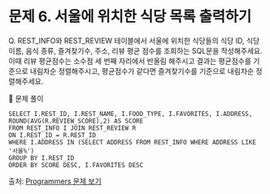 # 문제 6. 서울에 위치한 식당 목록 출력하기

Q. REST_INFO와 REST_REVIEW 테이블에서 서울에 위치한 식당들의 식당 ID, 식당 이름, 음식 종류, 즐겨찾기수, 주소, 리뷰 평균 점수를 조회하는 SQL문을 작성해주세요. <BR>
이때 리뷰 평균점수는 소수점 세 번째 자리에서 반올림 해주시고 결과는 평균점수를 기준으로 내림차순 정렬해주시고, 평균점수가 같다면 즐겨찾기수를 기준으로 내림차순 정렬해주세요.

🔑 문제 풀이
```mysql
SELECT I.REST_ID, I.REST_NAME, I.FOOD_TYPE, I.FAVORITES, I.ADDRESS, ROUND(AVG(R.REVIEW_SCORE),2) AS SCORE
FROM REST_INFO I JOIN REST_REVIEW R
ON I.REST_ID = R.REST_ID
WHERE I.ADDRESS IN (SELECT ADDRESS FROM REST_INFO WHERE ADDRESS LIKE '서울%')
GROUP BY I.REST_ID
ORDER BY SCORE DESC, I.FAVORITES DESC
```

출처: [Programmers 문제 보기](https://school.programmers.co.kr/learn/courses/30/lessons/131118)

